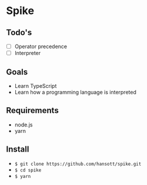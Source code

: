 # Spike

## Todo's

* [ ] Operator precedence
* [ ] Interpreter

## Goals

* Learn TypeScript
* Learn how a programming language is interpreted

## Requirements

* node.js
* yarn

## Install

* `$ git clone https://github.com/hansott/spike.git`
* `$ cd spike`
* `$ yarn`
